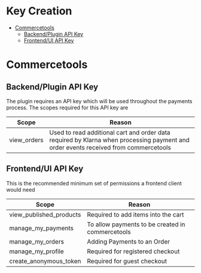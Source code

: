 # Key Creation


  - [Commercetools](#Commercetools)
      - [Backend/Plugin API Key](#Backend)
      - [Frontend/UI API Key](#Frontend)

# <a name="Commercetools"></a>Commercetools

## <a name="Backend"></a>Backend/Plugin API Key

The plugin requires an API key
which will be used throughout the payments process. The scopes required
for this API key are

| Scope                     | Reason                                           |
| ------------------------- | ------------------------------------------------ |
| view_orders               | Used to read additional cart and order data required by Klarna when processing payment and order events received from commercetools |

## <a name="Frontend"></a>Frontend/UI API Key

This is the recommended minimum set of permissions a frontend client would need

| Scope                     | Reason                                           |
| ------------------------- | ------------------------------------------------ |
| view\_published\_products | Required to add items into the cart              |
| manage\_my\_payments      | To allow payments to be created in commercetools |
| manage\_my\_orders        | Adding Payments to an Order                      |
| manage\_my\_profile       | Required for registered checkout                 |
| create\_anonymous\_token  | Required for guest checkout                      |
